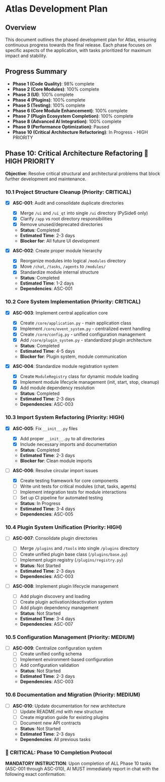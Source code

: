 # Atlas Development Plan

## Overview
This document outlines the phased development plan for Atlas, ensuring continuous progress towards the final release. Each phase focuses on specific aspects of the application, with tasks prioritized for maximum impact and stability.

## Progress Summary
- **Phase 1 (Code Quality)**: 98% complete
- **Phase 2 (Core Modules)**: 100% complete
- **Phase 3 (UI)**: 100% complete
- **Phase 4 (Plugins)**: 100% complete
- **Phase 5 (Testing)**: 100% complete
- **Phase 6 (Core Module Enhancement)**: 100% complete
- **Phase 7 (Plugin Ecosystem Completion)**: 100% complete
- **Phase 8 (Advanced AI Integration)**: 100% complete
- **Phase 9 (Performance Optimization)**: Paused
- **Phase 10 (Critical Architecture Refactoring)**: In Progress - HIGH PRIORITY

## Phase 10: Critical Architecture Refactoring 🚨 HIGH PRIORITY
**Objective**: Resolve critical structural and architectural problems that block further development and maintenance.

### 10.1 Project Structure Cleanup (Priority: CRITICAL)
- [x] **ASC-001**: Audit and consolidate duplicate directories
  - [x] Merge `/ui` and `/ui_qt` into single `/ui` directory (PySide6 only)
  - [x] Clarify `/app` vs root directory responsibilities
  - [x] Remove unused/deprecated directories
  - **Status**: Completed
  - **Estimated Time**: 2-3 days
  - **Blocker for**: All future UI development

- [x] **ASC-002**: Create proper module hierarchy
  - [x] Reorganize modules into logical `/modules` directory
  - [x] Move `/chat`, `/tasks`, `/agents` to `/modules/`
  - [x] Standardize module internal structure
  - **Status**: Completed
  - **Estimated Time**: 1-2 days
  - **Dependencies**: ASC-001

### 10.2 Core System Implementation (Priority: CRITICAL)
- [x] **ASC-003**: Implement central application core
  - [x] Create `/core/application.py` - main application class
  - [x] Implement `/core/event_system.py` - centralized event handling
  - [x] Create `/core/config.py` - unified configuration management
  - [x] Add `/core/plugin_system.py` - standardized plugin architecture
  - **Status**: Completed
  - **Estimated Time**: 4-5 days
  - **Blocker for**: Plugin system, module communication

- [x] **ASC-004**: Standardize module registration system
  - [x] Create `ModuleRegistry` class for dynamic module loading
  - [x] Implement module lifecycle management (init, start, stop, cleanup)
  - [x] Add module dependency resolution
  - **Status**: Completed
  - **Estimated Time**: 2-3 days
  - **Dependencies**: ASC-003

### 10.3 Import System Refactoring (Priority: HIGH)
- [x] **ASC-005**: Fix `__init__.py` files
  - [x] Add proper `__init__.py` to all directories
  - [x] Include necessary imports and documentation
  - **Status**: Completed
  - **Estimated Time**: 2-3 days
  - **Blocker for**: Clean module imports

- [ ] **ASC-006**: Resolve circular import issues
  - [x] Create testing framework for core components
  - [ ] Write unit tests for critical modules (chat, tasks, agents)
  - [ ] Implement integration tests for module interactions
  - [ ] Set up CI pipeline for automated testing
  - **Status**: In Progress
  - **Estimated Time**: 3-4 days
  - **Dependencies**: ASC-005

### 10.4 Plugin System Unification (Priority: HIGH)
- [ ] **ASC-007**: Consolidate plugin directories
  - [ ] Merge `/plugins` and `/tools` into single `/plugins` directory
  - [ ] Create unified plugin base class (`/plugins/base.py`)
  - [ ] Implement plugin registry (`/plugins/registry.py`)
  - **Status**: Not Started
  - **Estimated Time**: 2-3 days
  - **Dependencies**: ASC-003

- [ ] **ASC-008**: Implement plugin lifecycle management
  - [ ] Add plugin discovery and loading
  - [ ] Create plugin activation/deactivation system
  - [ ] Add plugin dependency management
  - **Status**: Not Started
  - **Estimated Time**: 3-4 days
  - **Dependencies**: ASC-007

### 10.5 Configuration Management (Priority: MEDIUM)
- [ ] **ASC-009**: Centralize configuration system
  - [ ] Create unified config schema
  - [ ] Implement environment-based configuration
  - [ ] Add configuration validation
  - **Status**: Not Started
  - **Estimated Time**: 2-3 days
  - **Dependencies**: ASC-003

### 10.6 Documentation and Migration (Priority: MEDIUM)
- [ ] **ASC-010**: Update documentation for new architecture
  - [ ] Update README.md with new structure
  - [ ] Create migration guide for existing plugins
  - [ ] Document new API contracts
  - **Status**: Not Started
  - **Estimated Time**: 2-3 days
  - **Dependencies**: All previous tasks

### 🚨 CRITICAL: Phase 10 Completion Protocol
**MANDATORY INSTRUCTION**: Upon completion of ALL Phase 10 tasks (ASC-001 through ASC-010), AI MUST immediately report in chat with the following exact confirmation: